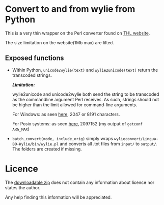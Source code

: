 # Convert to and from wylie from Python

This is a very thin wrapper on the Perl converter found on [THL website](http://www.thlib.org/cgi-bin/thl/lbow/wylie.pl).

The size limitation on the website(1Mb max) are lifted.

## Exposed functions

 - Within Python, `unicode2wylie(text)` and `wylie2unicode(text)` return the transcoded strings.
    
    **_Limitation:_**
     
    wylie2unicode and unicode2wylie both send the string to be transcoded as the commandline argument Perl receives.
    As such, strings should not be higher than the limit allowed for command-line arguments.
    
    For Windows: as seen [here](https://stackoverflow.com/a/14177376), 2047 or 8191 characters.
 
    For Posix systems: as seen [here](https://stackoverflow.com/a/14176172), 2097152 (my output of `getconf ARG_MAX`)

 - `batch_convert(mode, include_orig)` simply wraps `wylieconvert/Lingua-BO-Wylie/bin/wylie.pl` and converts all .txt files from `input/` to `output/`.
The folders are created if missing.

# Licence

The [downloadable zip](http://www.digitaltibetan.org/tibetan/Lingua-BO-Wylie-dev.zip) does not contain any information about licence nor states the author.

Any help finding this information will be appreciated.
